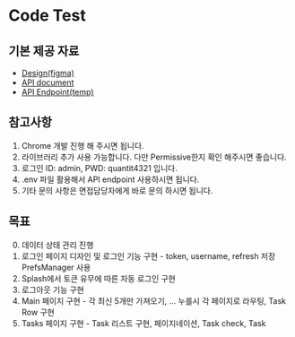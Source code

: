 # Code Test

## 기본 제공 자료
- [Design(figma)](https://www.figma.com/file/nHHBjLBI84n9LphcD7GZn9/Code-Test?node-id=7%3A1779)
- [API document](https://documenter.getpostman.com/view/16075277/UVeGs6cs)
- [API Endpoint(temp)](https://366d-59-6-230-229.ngrok.io)

## 참고사항
1. Chrome 개발 진행 해 주시면 됩니다.
2. 라이브러리 추가 사용 가능합니다. 다만 Permissive한지 확인 해주시면 좋습니다.
3. 로그인 ID: admin, PWD: quantit4321 입니다.
4. .env 파일 활용해서 API endpoint 사용하시면 됩니다.
4. 기타 문의 사항은 면접담당자에게 바로 문의 하시면 됩니다.

## 목표
0. 데이터 상태 관리 진행
1. 로그인 페이지 디자인 및 로그인 기능 구현 - token, username, refresh 저장 PrefsManager 사용
2. Splash에서 토큰 유무에 따른 자동 로그인 구현
3. 로그아웃 기능 구현
4. Main 페이지 구현 - 각 최신 5개만 가져오기, ... 누를시 각 페이지로 라우팅, Task Row 구현
5. Tasks 페이지 구현 - Task 리스트 구현, 페이지네이션, Task check, Task
